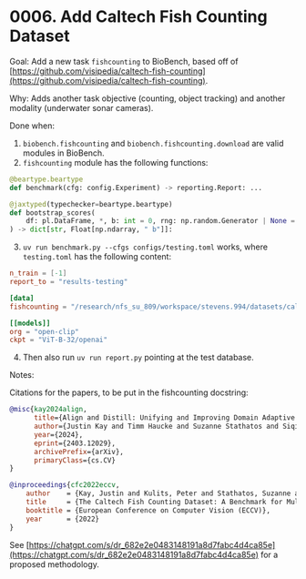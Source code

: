# 0006. Add Caltech Fish Counting Dataset

Goal: Add a new task `fishcounting` to BioBench, based off of [https://github.com/visipedia/caltech-fish-counting](https://github.com/visipedia/caltech-fish-counting).

Why: Adds another task objective (counting, object tracking) and another modality (underwater sonar cameras).

Done when:

1. `biobench.fishcounting` and `biobench.fishcounting.download` are valid modules in BioBench.
2. `fishcounting` module has the following functions:

```py
@beartype.beartype
def benchmark(cfg: config.Experiment) -> reporting.Report: ...
```

```py
@jaxtyped(typechecker=beartype.beartype)
def bootstrap_scores(
    df: pl.DataFrame, *, b: int = 0, rng: np.random.Generator | None = None
) -> dict[str, Float[np.ndarray, " b"]]:
```

3. `uv run benchmark.py --cfgs configs/testing.toml` works, where `testing.toml` has the following content:

```toml
n_train = [-1]
report_to = "results-testing"

[data]
fishcounting = "/research/nfs_su_809/workspace/stevens.994/datasets/caltechfishcounting"

[[models]]
org = "open-clip"
ckpt = "ViT-B-32/openai"
```

4. Then also run `uv run report.py` pointing at the test database.

Notes:

Citations for the papers, to be put in the fishcounting docstring:

```bib
@misc{kay2024align,
      title={Align and Distill: Unifying and Improving Domain Adaptive Object Detection}, 
      author={Justin Kay and Timm Haucke and Suzanne Stathatos and Siqi Deng and Erik Young and Pietro Perona and Sara Beery and Grant Van Horn},
      year={2024},
      eprint={2403.12029},
      archivePrefix={arXiv},
      primaryClass={cs.CV}
}

@inproceedings{cfc2022eccv,
    author    = {Kay, Justin and Kulits, Peter and Stathatos, Suzanne and Deng, Siqi and Young, Erik and Beery, Sara and Van Horn, Grant and Perona, Pietro},
    title     = {The Caltech Fish Counting Dataset: A Benchmark for Multiple-Object Tracking and Counting},
    booktitle = {European Conference on Computer Vision (ECCV)},
    year      = {2022}
}
```

See [https://chatgpt.com/s/dr_682e2e0483148191a8d7fabc4d4ca85e](https://chatgpt.com/s/dr_682e2e0483148191a8d7fabc4d4ca85e) for a proposed methodology.

